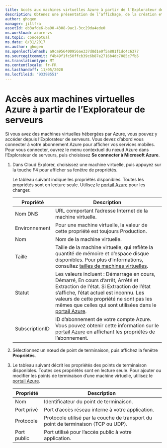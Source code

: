 ```yaml
---
title: Accès aux machines virtuelles Azure à partir de l’Explorateur de serveurs | Microsoft Docs
description: Obtenez une présentation de l’affichage, de la création et de la gestion des machines virtuelles Azure dans l’Explorateur de serveurs de Visual Studio.
author: ghogen
manager: jillfra
assetId: eb3afde6-ba90-4308-9ac1-3cc29da4ede0
ms.workload: azure-vs
ms.topic: conceptual
ms.date: 8/31/2017
ms.author: ghogen
ms.openlocfilehash: a9ca956400956ae337d8d1e0f5a881f1dc4c6377
ms.sourcegitcommit: f4b49f1fc50ffcb39c6b87e2716b4dc7085c7fb5
ms.translationtype: MT
ms.contentlocale: fr-FR
ms.lasthandoff: 11/05/2020
ms.locfileid: "93398551"
---
```

# <a name="accessing-azure-virtual-machines-from-server-explorer"></a>Accès aux machines virtuelles Azure à partir de l’Explorateur de serveurs

Si vous avez des machines virtuelles hébergées par Azure, vous pouvez y accéder depuis l’Explorateur de serveurs. Vous devez d’abord vous connecter à votre abonnement Azure pour afficher vos services mobiles. Pour vous connecter, ouvrez le menu contextuel du nœud Azure dans l’Explorateur de serveurs, puis choisissez **Se connecter à Microsoft Azure**.

1. Dans Cloud Explorer, choisissez une machine virtuelle, puis appuyez sur la touche F4 pour afficher sa fenêtre de propriétés.

    Le tableau suivant indique les propriétés disponibles. Toutes les propriétés sont en lecture seule. Utilisez le [portail Azure](https://portal.azure.com) pour les changer.

   | Propriété | Description |
   | --- | --- |
   | Nom DNS |URL comportant l’adresse Internet de la machine virtuelle. |
   | Environnement |Pour une machine virtuelle, la valeur de cette propriété est toujours Production. |
   | Nom |Nom de la machine virtuelle. |
   | Taille |Taille de la machine virtuelle, qui reflète la quantité de mémoire et d’espace disque disponibles. Pour plus d’informations, consultez [tailles de machines virtuelles](/azure/cloud-services/cloud-services-sizes-specs). |
   | Statut |Les valeurs incluent : Démarrage en cours, Démarré, En cours d’arrêt, Arrêté et Extraction de l’état. Si Extraction de l’état s’affiche, l’état actuel est inconnu. Les valeurs de cette propriété ne sont pas les mêmes que celles qui sont utilisées dans le [portail Azure](https://portal.azure.com). |
   | SubscriptionID |ID d’abonnement de votre compte Azure. Vous pouvez obtenir cette information sur le [portail Azure](https://portal.azure.com) en affichant les propriétés de l’abonnement. |
2. Sélectionnez un nœud de point de terminaison, puis affichez la fenêtre **Propriétés**.
3. Le tableau suivant décrit les propriétés des points de terminaison disponibles. Toutes ces propriétés sont en lecture seule. Pour ajouter ou modifier les points de terminaison d’une machine virtuelle, utilisez le [portail Azure](https://portal.azure.com).

   | Propriété | Description |
   | --- | --- |
   | Nom |Identificateur du point de terminaison. |
   | Port privé |Port d’accès réseau interne à votre application. |
   | Protocole |Protocole utilisé par la couche de transport du point de terminaison (TCP ou UDP). |
   | Port public |Port utilisé pour l’accès public à votre application. |
